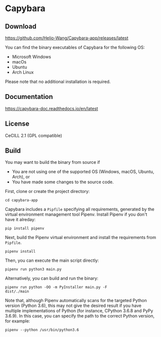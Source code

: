 #  Capybara

## Download

https://github.com/Helio-Wang/Capybara-app/releases/latest

You can find the binary executables of Capybara for the following OS:
- Microsoft Windows
- macOs
- Ubuntu
- Arch Linux

Please note that no additional installation is required.


## Documentation

https://capybara-doc.readthedocs.io/en/latest


## License

CeCILL 2.1 (GPL compatible)


## Build

You may want to build the binary from source if
- You are not using one of the supported OS (Windows, macOS, Ubuntu, Arch), or
- You have made some changes to the source code.


First, clone or create the project directory:
```
cd capybara-app
```

Capybara includes a `Pipfile` specifying all requirements, generated by the virtual environment management tool Pipenv. Install Pipenv if you don't have it alreday:
```
pip install pipenv
```

Next, build the Pipenv virtual environment and install the requirements from `Pipfile`.
```
pipenv install
```

Then, you can execute the main script directly:
```
pipenv run python3 main.py
```

Alternatively, you can build and run the binary:
```
pipenv run python -OO -m PyInstaller main.py -F
dist/./main
```

Note that, although Pipenv automatically scans for the targeted Python version (Python 3.6), this may not give the desired result if you have multiple implementations of Python (for instance, CPython 3.6.8 and PyPy 3.6.9). In this case, you can specify the path to the correct Python version, for example:
```
pipenv --python /usr/bin/python3.6
```


